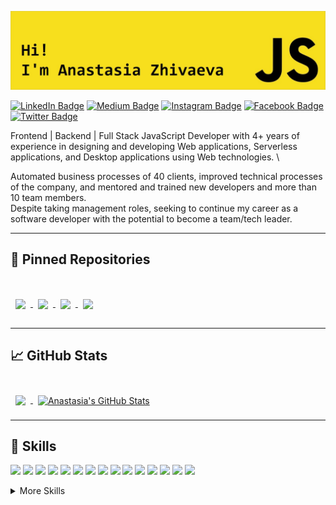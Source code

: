 ![Anastasia's GitHub Banner](./assets/banner.jpg)

[![LinkedIn Badge](https://img.shields.io/badge/LinkedIn-Profile-informational?style=flat&logo=linkedin&logoColor=white&color=0D76A8)](https://www.linkedin.com/in/anastasia-a-zhivaeva/)
[![Medium Badge](https://img.shields.io/badge/Medium-Profile-informational?style=flat&logo=codepen&logoColor=white&color=F7DF1D)](https://medium.com/@anastasia.a.zhivaeva)
[![Instagram Badge](https://img.shields.io/badge/Instagram-Profile-informational?style=flat&logo=instagram&logoColor=white&color=E1306C)](https://www.instagram.com/anastasia.a.zhivaeva/)
[![Facebook Badge](https://img.shields.io/badge/Facebook-Profile-informational?style=flat&logo=facebook&logoColor=white&color=4267B2)](https://www.facebook.com/anastasia.zhivaeva.566)
[![Twitter Badge](https://img.shields.io/badge/Twitter-Profile-informational?style=flat&logo=twitter&logoColor=white&color=1CA2F1)](https://twitter.com/anastasia_a_zhi)

Frontend | Backend | Full Stack JavaScript Developer with 4+ years of experience in designing and developing Web applications,
Serverless applications, and Desktop applications using Web technologies. \

Automated business processes of 40 clients, improved technical processes of the company, and mentored and trained new developers and more than 10 team members.\
Despite taking management roles, seeking to continue my career as a software developer with the potential to become a team/tech leader.


---

## 📌 Pinned Repositories
<br>

<a href="https://github.com/anastasia-a-zhivaeva/aws-template.sls">
  <img align="center" style="margin:1rem 0.5rem" src="https://github-readme-stats.vercel.app/api/pin/?username=anastasia-a-zhivaeva&repo=aws-template.sls&title_color=ffffff&text_color=c9cacc&icon_color=4AB197&bg_color=1A2B34" />
</a>

<a href="https://github.com/anastasia-a-zhivaeva/grokking-algorithms">
  <img align="center" style="margin:0.5rem" src="https://github-readme-stats.vercel.app/api/pin/?username=anastasia-a-zhivaeva&repo=grokking-algorithms&title_color=ffffff&text_color=c9cacc&icon_color=4AB197&bg_color=1A2B34" />
</a>

<a href="https://github.com/anastasia-a-zhivaeva/payment-terminal.front">
  <img align="center" style="margin:0.5rem" src="https://github-readme-stats.vercel.app/api/pin/?username=anastasia-a-zhivaeva&repo=payment-terminal.front&title_color=ffffff&text_color=c9cacc&icon_color=4AB197&bg_color=1A2B34" />
</a>

<a href="https://github.com/anastasia-a-zhivaeva/typescript-developer-challenge">
  <img align="center" style="margin:0.5rem" src="https://github-readme-stats.vercel.app/api/pin/?username=anastasia-a-zhivaeva&repo=typescript-developer-challenge&title_color=ffffff&text_color=c9cacc&icon_color=4AB197&bg_color=1A2B34" />
</a>

---

## 📈 GitHub Stats

<br>

<a href="https://github.com/anastasia-a-zhivaeva">
  <img align="center" style="margin:0.5rem" src="https://github-readme-stats.vercel.app/api/top-langs/?username=anastasia-a-zhivaeva&hide=html,css&title_color=ffffff&text_color=c9cacc&icon_color=4AB197&bg_color=1A2B34" />
</a>

<a href="https://github.com/anastasia-a-zhivaeva">
  <img align="center" style="margin:0.5rem" src="https://github-readme-stats.vercel.app/api?username=anastasia-a-zhivaeva&show_icons=true&line_height=27&count_private=true&title_color=ffffff&text_color=c9cacc&icon_color=4AB097&bg_color=1A2B34" alt="Anastasia's GitHub Stats" />
</a>

---

## 💼 Skills

![](https://img.shields.io/badge/Code-JavaScript-informational?style=flat&logo=JavaScript&logoColor=white&color=4AB197)
![](https://img.shields.io/badge/Code-TypeScript-informational?style=flat&logo=TypeScript&logoColor=white&color=4AB197)
![](https://img.shields.io/badge/Code-Node.js-informational?style=flat&logo=Node.js&logoColor=white&color=4AB197)
![](https://img.shields.io/badge/Code-AWS-informational?style=flat&logo=Amazon&logoColor=white&color=4AB197)
![](https://img.shields.io/badge/Code-Serverless-informational?style=flat&logo=Serverless&logoColor=white&color=4AB197)
![](https://img.shields.io/badge/Code-Angular-informational?style=flat&logo=angular&logoColor=white&color=4AB197)
![](https://img.shields.io/badge/Code-NGXS-informational?style=flat&logo=NGXS&logoColor=white&color=4AB197)
![](https://img.shields.io/badge/Code-Electron-informational?style=flat&logo=Electron&logoColor=white&color=4AB197)
![](https://img.shields.io/badge/Code-React-informational?style=flat&logo=react&logoColor=white&color=4AB197)
![](https://img.shields.io/badge/Code-Ionic-informational?style=flat&logo=ionic&logoColor=white&color=4AB197)
![](https://img.shields.io/badge/Code-AmazonElasticsearch-informational?style=flat&logo=Amazon&logoColor=white&color=4AB197)
![](https://img.shields.io/badge/Code-AmazonRekognition-informational?style=flat&logo=Amazon&logoColor=white&color=4AB197)
![](https://img.shields.io/badge/Code-AmazonDynamoDB-informational?style=flat&logo=Amazon&logoColor=white&color=4AB197)
![](https://img.shields.io/badge/Code-PostgreSQL-informational?style=flat&logo=PostgreSQL&logoColor=white&color=4AB197)
![](https://img.shields.io/badge/Code-MongoDB-informational?style=flat&logo=MongoDB&logoColor=white&color=4AB197)

<details>
<summary>More Skills</summary>

![](https://img.shields.io/badge/Style-CSS-informational?style=flat&logo=css3&logoColor=white&color=4AB197)
![](https://img.shields.io/badge/Style-Sass-informational?style=flat&logo=Sass&logoColor=white&color=4AB197)
![](https://img.shields.io/badge/Style-Flexbox-informational?style=flat&logo=Flexbox&logoColor=white&color=4AB197)
![](https://img.shields.io/badge/Style-Bootstrap-informational?style=flat&logo=Bootstrap&logoColor=white&color=4AB197)
![](https://img.shields.io/badge/Style-Material-informational?style=flat&logo=AngularMaterial&logoColor=white&color=4AB197)

<br>

![](https://img.shields.io/badge/Test-Jasmine-informational?style=flat&logo=Jasmine&logoColor=white&color=4AB197)
![](https://img.shields.io/badge/Test-Jest-informational?style=flat&logo=jest&logoColor=white&color=4AB197)
![](https://img.shields.io/badge/Test-Mocha-informational?style=flat&logo=Mocha&logoColor=white&color=4AB197)
![](https://img.shields.io/badge/Test-Protractor-informational?style=flat&logo=Protractor&logoColor=white&color=4AB197)

<br>

![](https://img.shields.io/badge/Tools-Docker-informational?style=flat&logo=docker&logoColor=white&color=4AB197)
![](https://img.shields.io/badge/Tools-NGINX-informational?style=flat&logo=nginx&logoColor=white&color=4AB197)
![](https://img.shields.io/badge/Tools-Netlify-informational?style=flat&logo=netlify&logoColor=white&color=4AB197)
![](https://img.shields.io/badge/Tools-SonarQube-informational?style=flat&logo=SonarQube&logoColor=white&color=4AB197)
![](https://img.shields.io/badge/Tools-Actions-informational?style=flat&logo=github-actions&logoColor=white&color=4AB197)
![](https://img.shields.io/badge/Tools-NPM-informational?style=flat&logo=npm&logoColor=white&color=4AB197)
![](https://img.shields.io/badge/Tools-Postman-informational?style=flat&logo=Postman&logoColor=white&color=4AB197)
![](https://img.shields.io/badge/Tools-Git-informational?style=flat&logo=Git&logoColor=white&color=4AB197)
![](https://img.shields.io/badge/Tools-GitHub-informational?style=flat&logo=GitHub&logoColor=white&color=4AB197)
![](https://img.shields.io/badge/Tools-GitLab-informational?style=flat&logo=GitLab&logoColor=white&color=4AB197)
![](https://img.shields.io/badge/Tools-Bitbucket-informational?style=flat&logo=Bitbucket&logoColor=white&color=4AB197)
![](https://img.shields.io/badge/Tools-Jira-informational?style=flat&logo=Jira-Software&logoColor=white&color=4AB197)
![](https://img.shields.io/badge/Tools-CircleCI-informational?style=flat&logo=CircleCI&logoColor=white&color=4AB197)

</details>
